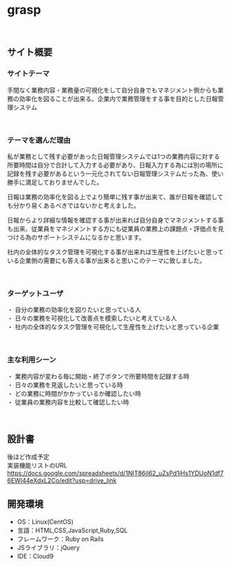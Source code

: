 # grasp
​
## サイト概要
### サイトテーマ
手間なく業務内容・業務量の可視化をして自分自身でもマネジメント側からも業務の効率化を図ることが出来る。企業内で業務管理をする事を目的とした日報管理システム

​
### テーマを選んだ理由
私が業務として残す必要があった日報管理システムでは1つの業務内容に対する所要時間は自分で合計して入力する必要があり、日報入力する為には別の場所に記録を残す必要があるという一元化されてない日報管理システムだった為、使い勝手に満足しておりませんでした。

日報は業務の効率化を図る上でより簡単に残す事が出来て、誰が日報を確認しても分かり易くあるべきではないかと考えました。

日報からより詳細な情報を確認する事が出来れば自分自身でマネジメントする事も出来、従業員をマネジメントする方にも従業員の業務上の課題点・評価点を見つける為のサポートシステムになるかと思います。

社内の全体的なタスク管理を可視化する事が出来れば生産性を上げたいと思っている企業側の需要にも答える事が出来ると思いこのテーマに致しました。

​
### ターゲットユーザ
・ 自分の業務の効率化を図りたいと思っている人<br>
・ 日々の業務を可視化して改善点を模索したいと考えている人<br>
・ 社内の全体的なタスク管理を可視化して生産性を上げたいと思っている企業<br>

​
### 主な利用シーン
・ 業務内容が変わる毎に開始・終了ボタンで所要時間を記録する時<br>
・ 日々の業務を見返したいと思っている時<br>
・ どの業務に時間がかかっているか確認したい時<br>
・ 従業員の業務内容を比較して確認したい時<br>

​
## 設計書
後ほど作成予定<br>
実装機能リストのURL<br>
https://docs.google.com/spreadsheets/d/1NIT86jI62_uZsPd1jHs1YDUoN1df76EWI44eXdxL2Co/edit?usp=drive_link


## 開発環境
- OS：Linux(CentOS)
- 言語：HTML,CSS,JavaScript,Ruby,SQL
- フレームワーク：Ruby on Rails
- JSライブラリ：jQuery
- IDE：Cloud9
